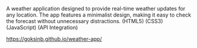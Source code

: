 A  weather application designed to provide real-time weather updates for any location. The app features a minimalist design, making it easy to check the forecast without unnecessary distractions.
(HTML5) (CSS3) (JavaScript) (API Integration)

https://goksinb.github.io/weather-app/
